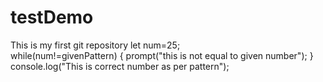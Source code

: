 # testDemo
This is my first git repository
let num=25;<br>
while(num!=givenPattern)
{
prompt("this is not equal to given number");
}<br>
console.log("This is correct number as per pattern");
